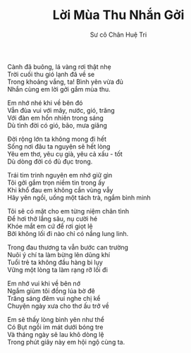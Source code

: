 ﻿---
title: Lời Mùa Thu Nhắn Gởi
author: Sư cô Chân Huệ Tri
---

<div class="verse"><p>Cành đã buông, lá vàng rơi thật nhẹ<br/>
Trời cuối thu gió lạnh đã về se<br/>
Trong khoảng vắng, ta! Bình yên vừa đủ<br/>
Nhắn cùng em lời gởi gắm mùa thu.</p>

<p>Em nhớ nhé khi về bên đó<br/>
Vẫn đùa vui với mây, nước, gió, trăng<br/>
Với đàn em hồn nhiên trong sáng<br/>
Dù tình đời có gió, bão, mưa giăng</p>

<p>Đời rộng lớn ta không mong đi hết<br/>
Sống nơi đâu ta nguyện sẽ hết lòng<br/>
Yêu em thơ, yêu cụ già, yêu cả xấu - tốt<br/>
Dù dòng đời có đủ đục trong.</p>

<p>Trái tim trinh nguyên em nhớ giữ gìn<br/>
Tôi gởi gắm trọn niềm tin trong ấy<br/>
Khi khổ đau em không cần vùng vẫy<br/>
Hãy yên ngồi, uống một tách trà, ngắm bình minh</p>

<p>Tôi sẽ có mặt cho em từng niệm chân tình<br/>
Để hơi thở lắng sâu, nụ cười hé<br/>
Khóe mắt em cứ để rơi giọt lệ<br/>
Bởi không lối đi nào chỉ có nắng lung linh.</p>

<p>Trong đau thương ta vẫn bước can trường<br/>
Nuôi ý chí ta làm bừng lên dũng khí<br/>
Tuổi trẻ ta không đầu hàng bi lụy<br/>
Vững một lòng ta làm rạng rỡ lối đi</p>

<p>Em nhớ vui khi về bên nớ<br/>
Ngắm giùm tôi đồng lúa bờ đê<br/>
Trăng sáng đêm vui nghe chị kể<br/>
Chuyện ngày xưa cho thơ ấu trở về</p>

<p>Em sẽ thấy lòng bình yên như thể<br/>
Có Bụt ngồi im mát dưới bóng tre<br/>
Và tháng ngày sẽ lau khô dòng lệ<br/>
Trong phút giây này em hội ngộ cùng ta.</p></div>
